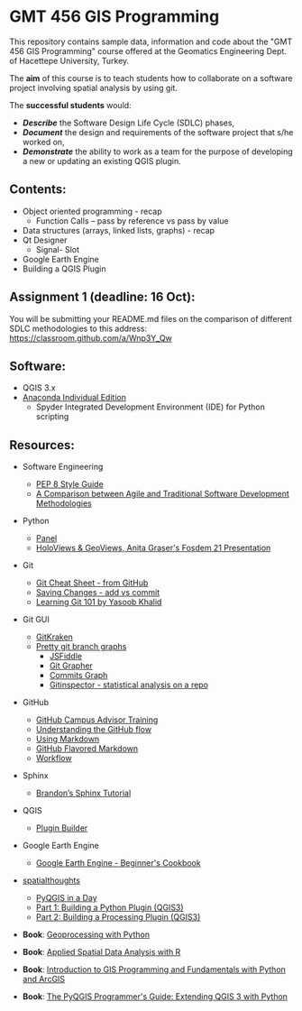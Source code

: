 # GMT 456 GIS Programming
This repository contains sample data, information and code about the "GMT 456 GIS Programming" course offered at the Geomatics Engineering Dept. of Hacettepe University, Turkey.

The **aim** of this course is to teach students how to collaborate on a software project involving spatial analysis by using git.   

The **successful students** would:
* ***Describe*** the Software Design Life Cycle (SDLC) phases,
* ***Document*** the design and requirements of the software project that s/he worked on,
* ***Demonstrate*** the ability to work as a team for the purpose of developing a new or updating an existing QGIS plugin.

## Contents:
* Object oriented programming - recap
   * Function Calls – pass by reference vs pass by value
* Data structures (arrays, linked lists, graphs) - recap
* Qt Designer
   * Signal- Slot
* Google Earth Engine
* Building a QGIS Plugin

## Assignment 1 (deadline: 16 Oct):
You will be submitting your README.md files on the comparison of different SDLC methodologies to this address:
https://classroom.github.com/a/Wnp3Y_Qw

## Software:
* QGIS 3.x
* [Anaconda Individual Edition](https://www.anaconda.com/products/individual)
   * Spyder Integrated Development Environment (IDE) for Python scripting


## Resources:
* Software Engineering
   * [PEP 8 Style Guide](https://www.python.org/dev/peps/pep-0008/)
   * [A Comparison between Agile and Traditional Software Development Methodologies](https://www.unf.edu/~broggio/cen6940/ComparisonAgileTraditional.pdf)
* Python
   * [Panel](https://panel.holoviz.org/index.html)
   * [HoloViews & GeoViews, Anita Graser's Fosdem 21 Presentation](https://archive.fosdem.org/2021/schedule/event/geopandasholoviews/)
* Git
   * [Git Cheat Sheet - from GitHub](https://education.github.com/git-cheat-sheet-education.pdf)
   * [Saving Changes - add vs commit](https://www.atlassian.com/git/tutorials/saving-changes)
   * [Learning Git 101 by Yasoob Khalid](https://yasoob.github.io/learn-git/)
* Git GUI
   * [GitKraken](https://www.gitkraken.com/)
   * [Pretty git branch graphs](https://stackoverflow.com/questions/1057564/pretty-git-branch-graphs)
      * [JSFiddle](http://jsfiddle.net/fracz/q76vj8ow/)
      * [Git Grapher](http://bsara.github.io/git-grapher/)
      * [Commits Graph](https://github.com/tclh123/commits-graph)
      * [Gitinspector - statistical analysis on a repo](https://github.com/ejwa/gitinspector)

* GitHub
  * [GitHub Campus Advisor Training](https://www.youtube.com/playlist?list=PLIRjfNq867be7VngMuXsjTvzBM26nBINg)
  * [Understanding the GitHub flow](https://guides.github.com/introduction/flow/)
  * [Using Markdown](https://commonmark.org/help/)
  * [GitHub Flavored Markdown](https://enterprise.github.com/downloads/en/markdown-cheatsheet.pdf)
  * [Workflow](https://enterprise.github.com/downloads/en/github-flow-cheatsheet.pdf)

* Sphinx
  * [Brandon’s Sphinx Tutorial](https://buildmedia.readthedocs.org/media/pdf/brandons-sphinx-tutorial/latest/brandons-sphinx-tutorial.pdf)    

* QGIS
   * [Plugin Builder](https://g-sherman.github.io/Qgis-Plugin-Builder/)

* Google Earth Engine
   * [Google Earth Engine - Beginner's Cookbook](https://developers.google.com/earth-engine/tutorials/community/beginners-cookbook)

* [spatialthoughts](https://github.com/spatialthoughts/courses)
   * [PyQGIS in a Day](https://courses.spatialthoughts.com/pyqgis-in-a-day.html)
   * [Part 1: Building a Python Plugin (QGIS3)](https://www.qgistutorials.com/en/docs/3/building_a_python_plugin.html)
   * [Part 2: Building a Processing Plugin (QGIS3)](https://www.qgistutorials.com/en/docs/3/processing_python_plugin.html)

* **Book**: [Geoprocessing with Python](https://www.manning.com/books/geoprocessing-with-python)
* **Book**: [Applied Spatial Data Analysis with R](https://www.springer.com/gp/book/9781461476177)
* **Book**: [Introduction to GIS Programming and Fundamentals with Python and ArcGIS](https://www.routledge.com/Introduction-to-GIS-Programming-and-Fundamentals-with-Python-and-ArcGIS/Yang/p/book/9780367573775)
* **Book**: [The PyQGIS Programmer's Guide: Extending QGIS 3 with Python](https://locatepress.com/ppg3)
